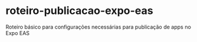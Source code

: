 # roteiro-publicacao-expo-eas
Roteiro básico para configurações necessárias para publicação de apps no Expo EAS

